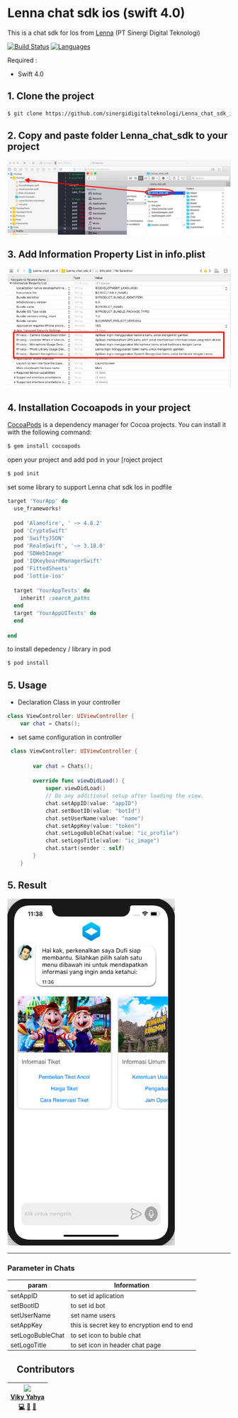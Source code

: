 # Lenna chat sdk ios (swift 4.0)


This is a chat sdk for Ios from <a href="https://lenna.ai">Lenna</a> (PT Sinergi Digital Teknologi)

[![Build Status](https://img.shields.io/badge/platform-iOS-orange.svg)](https://github.com/sinergidigitalteknologi/Lenna_chat_sdk_ios_4.0)  [![Languages](https://img.shields.io/badge/language-Objective--C%20%7C%20Swift-orange.svg)](https://github.com/sinergidigitalteknologi/Lenna_chat_sdk_ios_4.0)


 Required :  
 - Swift 4.0

## 1. Clone the project
```bash
$ git clone https://github.com/sinergidigitalteknologi/Lenna_chat_sdk_ios_4.0.git
```

## 2. Copy and paste folder Lenna_chat_sdk to your project

![Alt text](https://raw.githubusercontent.com/sinergidigitalteknologi/Lenna_chat_sdk_ios_4.0/master/Screen%20Shot%202020-11-30%20at%209.23.21%20AM.png "a title")

## 3. Add Information Property List in info.plist

![Alt text](https://raw.githubusercontent.com/sinergidigitalteknologi/Lenna_chat_sdk_ios_4.0/master/Screen%20Shot%202020-11-30%20at%209.53.14%20AM.png "a title")



## 4. Installation Cocoapods in your project
[CocoaPods](https://cocoapods.org) is a dependency manager for Cocoa projects. You can install it with the following command:

```bash
$ gem install cocoapods
```
open your project and add pod in your [roject project
```bash
$ pod init
```
set some library to support Lenna chat sdk Ios in podfile
```ruby
target 'YourApp' do
  use_frameworks!

  pod 'Alamofire', ' ~> 4.8.2'
  pod 'CryptoSwift'
  pod 'SwiftyJSON'
  pod 'RealmSwift', '~> 3.18.0'
  pod 'SDWebImage'
  pod 'IQKeyboardManagerSwift'
  pod 'FittedSheets'
  pod 'lottie-ios'

  target 'YourAppTests' do
    inherit! :search_paths
  end
  target 'YourAppUITests' do
  end

end
```

to install depedency / library in pod
```bash
$ pod install
```

## 5. Usage
 - Declaration Class in your controller
```swift
class ViewController: UIViewController {
    var chat = Chats();
```
 - set same configuration in controller
 
```swift
 class ViewController: UIViewController {
        
        var chat = Chats();
        
        override func viewDidLoad() {
            super.viewDidLoad()
            // Do any additional setup after loading the view.
            chat.setAppID(value: "appID")
            chat.setBootID(value: "botId")
            chat.setUserName(value: "name")
            chat.setAppKey(value: "token")
            chat.setLogoBubleChat(value: "ic_profile")
            chat.setLogoTitle(value: "ic_image")
            chat.start(sender : self)
        }
    }
```
## 5. Result
![Alt text](https://raw.githubusercontent.com/sinergidigitalteknologi/Lenna_chat_sdk_ios_4.0/master/Screen%20Shot%202020-11-30%20at%2011.38.21%20AM.png "a title")

----------------------------
### Parameter in Chats


| param | Information |
| ------ | ------ |
| setAppID | to set id aplication  |
| setBootID | to set id bot |
| setUserName | set name users |
| setAppKey | this is secret key to encryption end to end |
| setLogoBubleChat | to set icon to buble chat |
| setLogoTitle | to set icon in header chat page |

<h2><a id="user-content-gradle-setup" class="anchor" aria-hidden="true" href="#gradle-setup"><svg class="octicon octicon-link" viewBox="0 0 16 16" version="1.1" width="16" height="16" aria-hidden="true"><path></path></svg></a> Contributors </h2>

<table>
<thead>
<tr>
<th align="center"><a href="https://www.coolecho.net" rel="nofollow"><img src="https://avatars1.githubusercontent.com/u/37471218?s=400&u=cbded4af86184e5dbb08433876d7b37ff888d67e&v=4" width="100px;" style="max-width:100%;"><br><sub><b><a href="https://github.com/vikyyahya">Viky Yahya</a></b></sub></a><br><a href="https://github.com/vikyyahya"><g-emoji class="g-emoji" alias="computer" fallback-src="https://github.githubassets.com/images/icons/emoji/unicode/1f4bb.png">💻</g-emoji></a> <a href="#" title="Design"><g-emoji class="g-emoji" alias="art" fallback-src="https://github.githubassets.com/images/icons/emoji/unicode/1f3a8.png">🎨</g-emoji></a> <a href="#" title="Documentation"><g-emoji class="g-emoji" alias="book" fallback-src="https://github.githubassets.com/images/icons/emoji/unicode/1f4d6.png">📖</g-emoji></a> <a href="#"></a></th>

</tr>
</thead>
</table>

